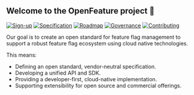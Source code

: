 ##  Welcome to the OpenFeature project 👋

[![Sign-up](https://img.shields.io/static/v1?label=Sign-up&message=for%20news&color=blue)](https://bit.ly/openfeature-signup)
[![Specification](https://img.shields.io/static/v1?label=Specification&message=v0.5.1&color=yellow)](https://github.com/open-feature/spec/tree/v0.5.1)
[![Roadmap](https://img.shields.io/static/v1?label=Roadmap&message=public&color=green)](https://github.com/orgs/open-feature/projects/1)
[![Governance](https://img.shields.io/static/v1?label=Governance&message=bootstrap&color=yellow)](https://github.com/open-feature/community/blob/main/governance-charter.md)
[![Contributing](https://img.shields.io/static/v1?label=Contributing&message=guide&color=blue)](https://github.com/open-feature/.github/blob/main/CONTRIBUTING.md)

Our goal is to create an open standard for feature flag management to support a robust feature flag ecosystem using cloud native technologies.

This means:

* Defining an open standard, vendor-neutral specification.
* Developing a unified API and SDK.
* Providing a developer-first, cloud-native implementation.
* Supporting extensibility for open source and commercial offerings.
